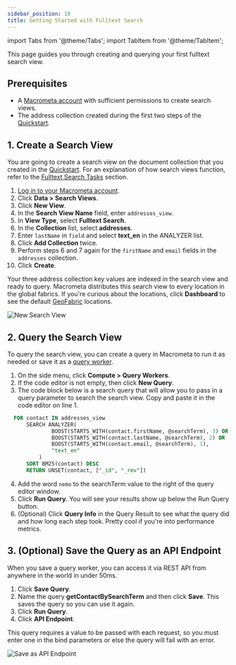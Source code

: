 ```yaml
---
sidebar_position: 10
title: Getting Started with Fulltext Search
---
```


import Tabs from '@theme/Tabs';
import TabItem from '@theme/TabItem';

This page guides you through creating and querying your first fulltext search view.

## Prerequisites

- A [Macrometa account](https://auth-play.macrometa.io/) with sufficient permissions to create search views.
- The address collection created during the first two steps of the [Quickstart](https://www.macrometa.com/docs/quickstart).

## 1. Create a Search View

You are going to create a search view on the document collection that you created in the [Quickstart](https://www.macrometa.com/docs/quickstart). For an explanation of how search views function, refer to the [Fulltext Search Tasks](tasks/index.md) section.

1. [Log in to your Macrometa account](https://auth-play.macrometa.io/).
2. Click **Data > Search Views**.
3. Click **New View**.
4. In the **Search View Name** field, enter `addresses_view`.
5. In **View Type**, select **Fulltext Search**.
6. In the **Collection** list, select **addresses**.
7. Enter `lastName` in `field` and select **text_en** in the ANALYZER list.
8. Click **Add Collection** twice.
9. Perform steps 6 and 7 again for the `firstName` and `email` fields in the `addresses` collection.
10. Click **Create**.

Your three address collection key values are indexed in the search view and ready to query. Macrometa distributes this search view to every location in the global fabrics. If you're curious about the locations, click **Dashboard** to see the default [GeoFabric](geofabrics/index.md) locations.

![New Search View](/img/search/getting-started-new-fulltext.png)

## 2. Query the Search View

To query the search view, you can create a query in Macrometa to run it as needed or save it as a [query worker](../../queryworkers/index.md).

1. On the side menu, click **Compute > Query Workers**.
2. If the code editor is not empty, then click **New Query**.
3. The code block below is a search query that will allow you to pass in a query parameter to search the search view. Copy and paste it in the code editor on line 1.

  ```sql
    FOR contact IN addresses_view
        SEARCH ANALYZER(
                BOOST(STARTS_WITH(contact.firstName, @searchTerm), 3) OR
                BOOST(STARTS_WITH(contact.lastName, @searchTerm), 2) OR 
                BOOST(STARTS_WITH(contact.email, @searchTerm), 1),
                "text_en"
            )
        SORT BM25(contact) DESC
        RETURN UNSET(contact, ["_id", "_rev"])
  ```

4. Add the word `nemo` to the searchTerm value to the right of the query editor window.
5. Click **Run Query**. You will see your results show up below the Run Query button.
6. (Optional) Click **Query Info** in the Query Result to see what the query did and how long each step took. Pretty cool if you're into performance metrics.

## 3. (Optional) Save the Query as an API Endpoint

When you save a query worker, you can access it via REST API from anywhere in the world in under 50ms.

1. Click **Save Query**.
2. Name the query **getContactBySearchTerm** and then click **Save**. This saves the query so you can use it again.
3. Click **Run Query**.
4. Click **API Endpoint**.

This query requires a value to be passed with each request, so you must enter one in the bind parameters or else the query will fail with an error.

![Save as API Endpoint](/img/search/save-query-as-endpoint.png)
